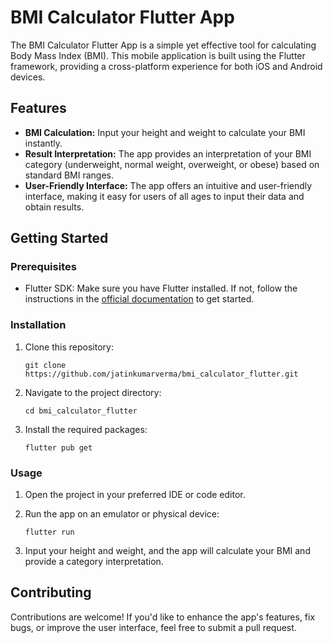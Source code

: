 # BMI Calculator Flutter App

The BMI Calculator Flutter App is a simple yet effective tool for calculating Body Mass Index (BMI). This mobile application is built using the Flutter framework, providing a cross-platform experience for both iOS and Android devices.

## Features

- **BMI Calculation:** Input your height and weight to calculate your BMI instantly.
- **Result Interpretation:** The app provides an interpretation of your BMI category (underweight, normal weight, overweight, or obese) based on standard BMI ranges.
- **User-Friendly Interface:** The app offers an intuitive and user-friendly interface, making it easy for users of all ages to input their data and obtain results.

## Getting Started

### Prerequisites

- Flutter SDK: Make sure you have Flutter installed. If not, follow the instructions in the [official documentation](https://flutter.dev/docs/get-started/install) to get started.

### Installation

1. Clone this repository:
   ```
   git clone https://github.com/jatinkumarverma/bmi_calculator_flutter.git
   ```

2. Navigate to the project directory:
   ```
   cd bmi_calculator_flutter
   ```

3. Install the required packages:
   ```
   flutter pub get
   ```

### Usage

1. Open the project in your preferred IDE or code editor.

2. Run the app on an emulator or physical device:
   ```
   flutter run
   ```

3. Input your height and weight, and the app will calculate your BMI and provide a category interpretation.

## Contributing

Contributions are welcome! If you'd like to enhance the app's features, fix bugs, or improve the user interface, feel free to submit a pull request.
